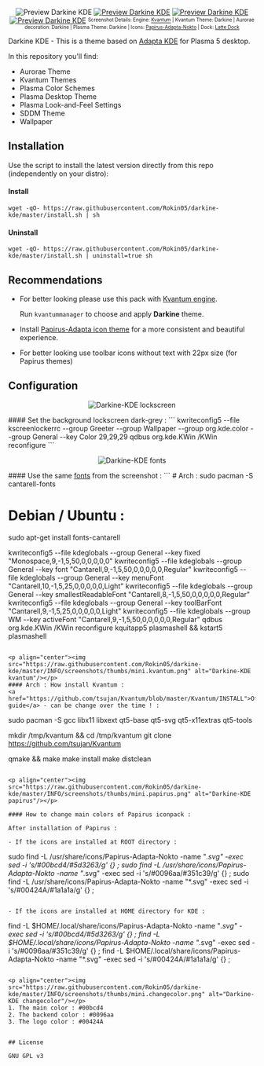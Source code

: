 <p align="center">
  <img src="https://raw.githubusercontent.com/Rokin05/darkine-kde/master/INFO/screenshots/preview.1.png" alt="Preview Darkine KDE"/>
  <a href="https://raw.githubusercontent.com/Rokin05/darkine-kde/master/INFO/screenshots/preview.2.png"><img src="https://raw.githubusercontent.com/Rokin05/darkine-kde/master/INFO/screenshots/thumbs/mini.preview.2.png" alt="Preview Darkine KDE"/></a> <a href="https://raw.githubusercontent.com/Rokin05/darkine-kde/master/INFO/screenshots/preview.3.png"><img src="https://raw.githubusercontent.com/Rokin05/darkine-kde/master/INFO/screenshots/thumbs/mini.preview.3.png" alt="Preview Darkine KDE"/></a> <a href="https://raw.githubusercontent.com/Rokin05/darkine-kde/master/INFO/screenshots/preview.4.png"><img src="https://raw.githubusercontent.com/Rokin05/darkine-kde/master/INFO/screenshots/thumbs/mini.preview.4.png" alt="Preview Darkine KDE"/></a>
  <sup><sub>Screenshot Details: Engine: <a href="https://github.com/tsujan/Kvantum/tree/master/Kvantum">Kvantum</a> | Kvantum Theme: Darkine | Aurorae decoration: Darkine | Plasma Theme: Darkine | Icons: <a href="https://github.com/PapirusDevelopmentTeam/papirus-icon-theme">Papirus-Adapta-Nokto</a> | Dock: <a href="https://github.com/psifidotos/Latte-Dock">Latte Dock</a></sub></sup>
</p>

Darkine KDE - This is a theme based on [Adapta KDE](https://github.com/PapirusDevelopmentTeam/adapta-kde) for Plasma 5 desktop.

In this repository you'll find:

- Aurorae Theme
- Kvantum Themes
- Plasma Color Schemes
- Plasma Desktop Theme
- Plasma Look-and-Feel Settings
- SDDM Theme
- Wallpaper

## Installation

Use the script to install the latest version directly from this repo (independently on your distro):

#### Install

```
wget -qO- https://raw.githubusercontent.com/Rokin05/darkine-kde/master/install.sh | sh
```

#### Uninstall

```
wget -qO- https://raw.githubusercontent.com/Rokin05/darkine-kde/master/install.sh | uninstall=true sh
```

## Recommendations

- For better looking please use this pack with [Kvantum engine](https://github.com/tsujan/Kvantum/tree/master/Kvantum).

  Run `kvantummanager` to choose and apply **Darkine** theme.

- Install [Papirus-Adapta icon theme](https://github.com/PapirusDevelopmentTeam/papirus-icon-theme) for a more consistent and beautiful experience.

- For better looking use toolbar icons without text with 22px size (for Papirus themes)


## Configuration

<p align="center"><img src="https://raw.githubusercontent.com/Rokin05/darkine-kde/master/INFO/screenshots/thumbs/mini.lockscreen.png" alt="Darkine-KDE lockscreen"/></p>
#### Set the background lockscreen dark-grey :
```
kwriteconfig5 --file kscreenlockerrc --group Greeter --group Wallpaper --group org.kde.color --group General --key Color 29,29,29
qdbus org.kde.KWin /KWin reconfigure
```

<p align="center"><img src="https://raw.githubusercontent.com/Rokin05/darkine-kde/master/INFO/screenshots/thumbs/mini.fonts.png" alt="Darkine-KDE fonts"/></p>
#### Use the same <a href="https://raw.githubusercontent.com/Rokin05/darkine-kde/master/INFO/screenshots/fonts-config.png">fonts</a> from the screenshot :
```
# Arch :
sudo pacman -S cantarell-fonts

# Debian / Ubuntu :
sudo apt-get install fonts-cantarell

kwriteconfig5 --file kdeglobals --group General --key fixed "Monospace,9,-1,5,50,0,0,0,0,0"
kwriteconfig5 --file kdeglobals --group General --key font "Cantarell,9,-1,5,50,0,0,0,0,0,Regular"
kwriteconfig5 --file kdeglobals --group General --key menuFont "Cantarell,10,-1,5,25,0,0,0,0,0,Light"
kwriteconfig5 --file kdeglobals --group General --key smallestReadableFont "Cantarell,8,-1,5,50,0,0,0,0,0,Regular"
kwriteconfig5 --file kdeglobals --group General --key toolBarFont "Cantarell,9,-1,5,25,0,0,0,0,0,Light"
kwriteconfig5 --file kdeglobals --group WM --key activeFont "Cantarell,9,-1,5,50,0,0,0,0,0,Regular"
qdbus org.kde.KWin /KWin reconfigure
kquitapp5 plasmashell && kstart5 plasmashell
```

<p align="center"><img src="https://raw.githubusercontent.com/Rokin05/darkine-kde/master/INFO/screenshots/thumbs/mini.kvantum.png" alt="Darkine-KDE kvantum"/></p>
#### Arch : How install Kvantum :
<a href="https://github.com/tsujan/Kvantum/blob/master/Kvantum/INSTALL">Official guide</a> - can be change over the time ! :
```
sudo pacman -S gcc libx11 libxext qt5-base qt5-svg qt5-x11extras qt5-tools

mkdir /tmp/kvantum && cd /tmp/kvantum
git clone https://github.com/tsujan/Kvantum

qmake && make
make install
make distclean
```

<p align="center"><img src="https://raw.githubusercontent.com/Rokin05/darkine-kde/master/INFO/screenshots/thumbs/mini.papirus.png" alt="Darkine-KDE papirus"/></p>

#### How to change main colors of Papirus iconpack :

After installation of Papirus :

- If the icons are installed at ROOT directory :
```
sudo find -L /usr/share/icons/Papirus-Adapta-Nokto -name "*.svg" -exec sed -i 's/#00bcd4/#5d3263/g' {} \;
sudo find -L /usr/share/icons/Papirus-Adapta-Nokto -name "*.svg" -exec sed -i 's/#0096aa/#351c39/g' {} \;
sudo find -L /usr/share/icons/Papirus-Adapta-Nokto -name "*.svg" -exec sed -i 's/#00424A/#1a1a1a/g' {} \;
```

- If the icons are installed at HOME directory for KDE :
```
find -L $HOME/.local/share/icons/Papirus-Adapta-Nokto -name "*.svg" -exec sed -i 's/#00bcd4/#5d3263/g' {} \;
find -L $HOME/.local/share/icons/Papirus-Adapta-Nokto -name "*.svg" -exec sed -i 's/#0096aa/#351c39/g' {} \;
find -L $HOME/.local/share/icons/Papirus-Adapta-Nokto -name "*.svg" -exec sed -i 's/#00424A/#1a1a1a/g' {} \;
```

<p align="center"><img src="https://raw.githubusercontent.com/Rokin05/darkine-kde/master/INFO/screenshots/thumbs/mini.changecolor.png" alt="Darkine-KDE changecolor"/></p>
1. The main color : #00bcd4
2. The backend color : #0096aa
3. The logo color : #00424A


## License

GNU GPL v3
 










